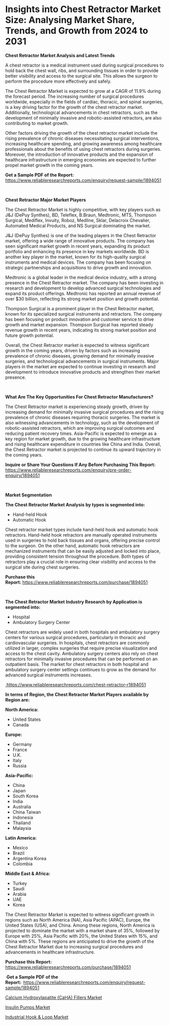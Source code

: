 <p><h1>Insights into Chest Retractor Market Size: Analysing Market Share, Trends, and Growth from 2024 to 2031</h1></p><p><strong>Chest Retractor Market Analysis and Latest Trends</strong></p>
<p><p>A chest retractor is a medical instrument used during surgical procedures to hold back the chest wall, ribs, and surrounding tissues in order to provide better visibility and access to the surgical site. This allows the surgeon to perform the procedure more effectively and safely.</p><p>The Chest Retractor Market is expected to grow at a CAGR of 11.9% during the forecast period. The increasing number of surgical procedures worldwide, especially in the fields of cardiac, thoracic, and spinal surgeries, is a key driving factor for the growth of the chest retractor market. Additionally, technological advancements in chest retractors, such as the development of minimally invasive and robotic-assisted retractors, are also contributing to market growth.</p><p>Other factors driving the growth of the chest retractor market include the rising prevalence of chronic diseases necessitating surgical interventions, increasing healthcare spending, and growing awareness among healthcare professionals about the benefits of using chest retractors during surgeries. Moreover, the introduction of innovative products and the expansion of healthcare infrastructure in emerging economies are expected to further propel market growth in the coming years.</p></p>
<p><strong>Get a Sample PDF of the Report:&nbsp;</strong> <a href="https://www.reliableresearchreports.com/enquiry/request-sample/1894051">https://www.reliableresearchreports.com/enquiry/request-sample/1894051</a></p>
<p>&nbsp;</p>
<p><strong>Chest Retractor Major Market Players</strong></p>
<p><p>The Chest Retractor Market is highly competitive, with key players such as J&J (DePuy Synthes), BD, Teleflex, B.Braun, Medtronic, MTS, Thompson Surgical, Mediflex, Invuity, Roboz, Medline, Sklar, Delacroix Chevalier, Automated Medical Products, and NS Surgical dominating the market. </p><p>J&J (DePuy Synthes) is one of the leading players in the Chest Retractor market, offering a wide range of innovative products. The company has seen significant market growth in recent years, expanding its product portfolio and enhancing its presence in key markets worldwide. BD is another key player in the market, known for its high-quality surgical instruments and medical devices. The company has been focusing on strategic partnerships and acquisitions to drive growth and innovation.</p><p>Medtronic is a global leader in the medical device industry, with a strong presence in the Chest Retractor market. The company has been investing in research and development to develop advanced surgical technologies and expand its product offerings. Medtronic has reported an annual revenue of over $30 billion, reflecting its strong market position and growth potential.</p><p>Thompson Surgical is a prominent player in the Chest Retractor market, known for its specialized surgical instruments and retractors. The company has been focusing on product innovation and customer service to drive growth and market expansion. Thompson Surgical has reported steady revenue growth in recent years, indicating its strong market position and future growth potential.</p><p>Overall, the Chest Retractor market is expected to witness significant growth in the coming years, driven by factors such as increasing prevalence of chronic diseases, growing demand for minimally invasive surgeries, and technological advancements in surgical instruments. Major players in the market are expected to continue investing in research and development to introduce innovative products and strengthen their market presence.</p></p>
<p>&nbsp;</p>
<p><strong>What Are The Key Opportunities For Chest Retractor Manufacturers?</strong></p>
<p><p>The Chest Retractor market is experiencing steady growth, driven by increasing demand for minimally invasive surgical procedures and the rising prevalence of chronic diseases requiring thoracic surgeries. The market is also witnessing advancements in technology, such as the development of robotic-assisted retractors, which are improving surgical outcomes and reducing patient recovery times. Asia-Pacific is expected to emerge as a key region for market growth, due to the growing healthcare infrastructure and rising healthcare expenditure in countries like China and India. Overall, the Chest Retractor market is projected to continue its upward trajectory in the coming years.</p></p>
<p><strong>Inquire or Share Your Questions If Any Before Purchasing This Report:</strong> <a href="https://www.reliableresearchreports.com/enquiry/pre-order-enquiry/1894051">https://www.reliableresearchreports.com/enquiry/pre-order-enquiry/1894051</a></p>
<p>&nbsp;</p>
<p><strong>Market Segmentation</strong></p>
<p><strong>The Chest Retractor Market Analysis by types is segmented into:</strong></p>
<p><ul><li>Hand-held Hook</li><li>Automatic Hook</li></ul></p>
<p><p>Chest retractor market types include hand-held hook and automatic hook retractors. Hand-held hook retractors are manually operated instruments used in surgeries to hold back tissues and organs, offering precise control to the surgeon. On the other hand, automatic hook retractors are mechanized instruments that can be easily adjusted and locked into place, providing consistent tension throughout the procedure. Both types of retractors play a crucial role in ensuring clear visibility and access to the surgical site during chest surgeries.</p></p>
<p><strong>Purchase this Report:&nbsp;</strong><a href="https://www.reliableresearchreports.com/purchase/1894051">https://www.reliableresearchreports.com/purchase/1894051</a></p>
<p>&nbsp;</p>
<p><strong>The Chest Retractor Market Industry Research by Application is segmented into:</strong></p>
<p><ul><li>Hospital</li><li>Ambulatory Surgery Center</li></ul></p>
<p><p>Chest retractors are widely used in both hospitals and ambulatory surgery centers for various surgical procedures, particularly in thoracic and cardiovascular surgeries. In hospitals, chest retractors are commonly utilized in larger, complex surgeries that require precise visualization and access to the chest cavity. Ambulatory surgery centers also rely on chest retractors for minimally invasive procedures that can be performed on an outpatient basis. The market for chest retractors in both hospital and ambulatory surgery center settings continues to grow as the demand for advanced surgical instruments increases.</p></p>
<p><a href="https://www.reliableresearchreports.com/chest-retractor-r1894051">&nbsp;https://www.reliableresearchreports.com/chest-retractor-r1894051</a></p>
<p><strong>In terms of Region, the Chest Retractor Market Players available by Region are:</strong></p>
<p>
    <p> <strong> North America: </strong>
        <ul>
            <li>United States</li>
            <li>Canada</li>
        </ul>
        </p> 
    <p> <strong> Europe: </strong>
        <ul>
            <li>Germany</li>
            <li>France</li>
            <li>U.K.</li>
            <li>Italy</li>
            <li>Russia</li>
        </ul>
        </p> 
    <p> <strong> Asia-Pacific: </strong>
        <ul>
            <li>China</li>
            <li>Japan</li>
            <li>South Korea</li>
            <li>India</li>
            <li>Australia</li>
            <li>China Taiwan</li>
            <li>Indonesia</li>
            <li>Thailand</li>
            <li>Malaysia</li>
        </ul>
        </p> 
    <p> <strong> Latin America: </strong>
        <ul>
            <li>Mexico</li>
            <li>Brazil</li>
            <li>Argentina Korea</li>
            <li>Colombia</li>
        </ul>
        </p> 
    <p> <strong> Middle East & Africa: </strong>
        <ul>
            <li>Turkey</li>
            <li>Saudi</li>
            <li>Arabia</li>
            <li>UAE</li>
            <li>Korea</li>
        </ul>
    </p>
    </p>
<p><p>The Chest Retractor Market is expected to witness significant growth in regions such as North America (NA), Asia Pacific (APAC), Europe, the United States (USA), and China. Among these regions, North America is projected to dominate the market with a market share of 35%, followed by Europe with 25%, Asia Pacific with 20%, the United States with 15%, and China with 5%. These regions are anticipated to drive the growth of the Chest Retractor Market due to increasing surgical procedures and advancements in healthcare infrastructure.</p></p>
<p><strong>Purchase this Report: </strong><a href="https://www.reliableresearchreports.com/purchase/1894051">https://www.reliableresearchreports.com/purchase/1894051</a></p>
<p>&nbsp;<strong>Get a Sample PDF of the Report:&nbsp;&nbsp;</strong><a href="https://www.reliableresearchreports.com/enquiry/request-sample/1894051">https://www.reliableresearchreports.com/enquiry/request-sample/1894051</a></p>
<p><strong></strong></p>
<p><p><a href="https://www.linkedin.com/pulse/calcium-hydroxylapatite-caha-fillers-market-size-amp-mwmme">Calcium Hydroxylapatite (CaHA) Fillers Market</a></p><p><a href="https://www.linkedin.com/pulse/insulin-pumps-market-outlook-complete-industry-analysis-pfhye">Insulin Pumps Market</a></p><p><a href="https://www.linkedin.com/pulse/insights-industrial-hook-amp-loop-market-share-competitive-gnime">Industrial Hook & Loop Market</a></p></p>